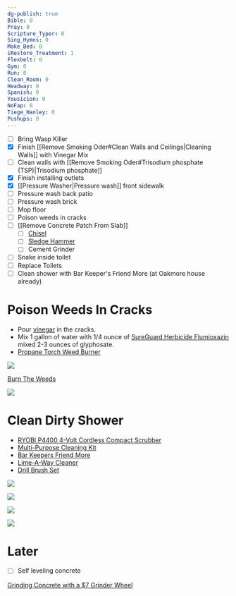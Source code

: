 ```yaml
---
dg-publish: true
Bible: 0
Pray: 0
Scripture_Typer: 0
Sing_Hymns: 0
Make_Bed: 0
iRestore_Treatment: 1
Flexbelt: 0
Gym: 0
Run: 0
Clean_Room: 0
Headway: 0
Spanish: 0
Yousicion: 0
NoFap: 0
Tiege_Hanley: 0
Pushups: 0
---
```


- [ ] Bring Wasp Killer
- [x] Finish [[Remove Smoking Oder#Clean Walls and Ceilings|Cleaning Walls]] with Vinegar Mix
- [ ] Clean walls with [[Remove Smoking Oder#Trisodium phosphate (TSP)|Trisodium phosphate]]
- [x] Finish installing outlets
- [x] [[Pressure Washer|Pressure wash]] front sidewalk
- [ ] Pressure wash back patio
- [ ] Pressure wash brick
- [ ] Mop floor
- [ ] Poison weeds in cracks
- [ ] [[Remove Concrete Patch From Slab]]
	- [ ] [Chisel](https://www.homedepot.com/p/Dasco-Pro-1-in-x-12-in-Cold-Chisel-G419/100507479)
	- [ ] [Sledge Hammer](https://www.homedepot.com/p/Husky-4-lb-Engineer-Hammer-with-14-in-Fiberglass-Handle-HD-SF4LB/206768941)
	- [ ] Cement Grinder
- [ ] Snake inside toilet
- [ ] Replace Toilets
- [ ] Clean shower with Bar Keeper's Friend More (at Oakmore house already)

# Poison Weeds In Cracks

- Pour [vinegar](https://www.amazon.com/gp/product/B07W9HX3MV) in the cracks.
- Mix 1 gallon of water with 1/4 ounce of [SureGuard Herbicide Flumioxazin](https://www.amazon.com/gp/product/B07CTV1Z64) mixed 2-3 ounces of glyphosate.
- [Propane Torch Weed Burner](https://www.amazon.com/Bravex-Propane-Igniter-Outdoor-Roofing/dp/B08C2NWGNC)

![](https://www.youtube.com/watch?v=30pclWznNxg)

[Burn The Weeds](https://youtu.be/soKjNYRDR6M)

![](https://youtu.be/eeelzQaQCxY)

# Clean Dirty Shower

- [RYOBI P4400 4-Volt Cordless Compact Scrubber](https://www.amazon.com/RYOBI-Cordless-Compact-Scrubber-internal/dp/B08BTWL92V)
- [Multi-Purpose Cleaning Kit](https://www.homedepot.com/p/RYOBI-Multi-Purpose-Cleaning-Kit-4-Piece-A95MPK1/311738439)
- [Bar Keepers Friend More](https://www.amazon.com/Bar-Keepers-Friend-MORE-Spray/dp/B00BRXFQ8A)
- [Lime-A-Way Cleaner](https://www.amazon.com/Lime-A-Way-Cleaner-22-Fluid-Ounce/dp/B00949ZKYO)
- [Drill Brush Set](https://www.amazon.com/Holikme-Attachments-Scrubber-Attachment-Automobile/dp/B07P7NFV1F)

![](https://m.media-amazon.com/images/I/51si6t8cIFL._AC_SL1000_.jpg)

![](https://youtu.be/okdao6reKOw)

![](https://youtu.be/ZEVZ18idJcM)

![](https://youtu.be/8ly9pmUs3-E)

# Later

- [ ] Self leveling concrete

[Grinding Concrete with a $7 Grinder Wheel](https://www.youtube.com/watch?v=AdXfeLTuSu4)

